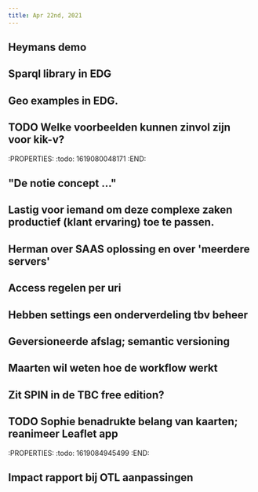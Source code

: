 ```yaml
---
title: Apr 22nd, 2021
---
```


## Heymans demo
## Sparql library in EDG
## Geo examples in EDG.
## TODO Welke voorbeelden kunnen zinvol zijn voor kik-v?
:PROPERTIES:
:todo: 1619080048171
:END:
## "De notie concept ..."
## Lastig voor iemand om deze complexe zaken productief (klant ervaring) toe te passen.
## Herman over SAAS oplossing en over 'meerdere servers'
## Access regelen per uri
## Hebben settings een onderverdeling tbv beheer
## Geversioneerde afslag; semantic versioning
## Maarten wil weten hoe de workflow werkt
## Zit SPIN in de TBC free edition?
## TODO Sophie benadrukte belang van kaarten; reanimeer Leaflet app
:PROPERTIES:
:todo: 1619084945499
:END:
## Impact rapport bij OTL aanpassingen
